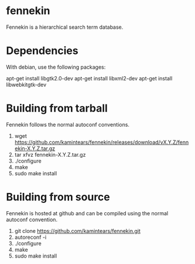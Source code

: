fennekin
========

Fennekin is a hierarchical search term database.

Dependencies
============

With debian, use the following packages:

apt-get install libgtk2.0-dev
apt-get install libxml2-dev
apt-get install libwebkitgtk-dev

Building from tarball
=====================

Fennekin follows the normal autoconf conventions.

1) wget https://github.com/kamintears/fennekin/releases/download/vX.Y.Z/fennekin-X.Y.Z.tar.gz
2) tar xfvz fennekin-X.Y.Z.tar.gz
3) ./configure
4) make
5) sudo make install

Building from source
====================

Fennekin is hosted at github and can be compiled using
the normal autoconf convention.

1) git clone https://github.com/kamintears/fennekin.git
2) autoreconf -i
3) ./configure
4) make
5) sudo make install

